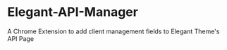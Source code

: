 # Elegant-API-Manager
A Chrome Extension to add client management fields to Elegant Theme's API Page
